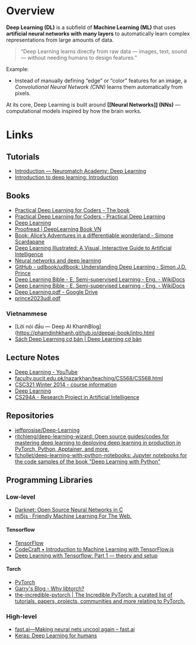 # Overview

**Deep Learning (DL)** is a subfield of **Machine Learning (ML)** that uses **artificial neural networks with many layers** to automatically learn complex representations from large amounts of data.

> “Deep Learning learns directly from raw data — images, text, sound — without needing humans to design features.”

Example:

- Instead of manually defining “edge” or “color” features for an image, a _Convolutional Neural Network (CNN)_ learns them automatically from pixels.

At its core, Deep Learning is built around **[[Neural Networks]] (NNs)** — computational models inspired by how the brain works.

# Links

## Tutorials
- [Introduction — Neuromatch Academy: Deep Learning](https://deeplearning.neuromatch.io/tutorials/intro.html#)
- [Introduction to deep learning: Introduction](https://carpentries-lab.github.io/deep-learning-intro/1-introduction.html)
## Books
- [Practical Deep Learning for Coders - The book](https://course.fast.ai/Resources/book.html)
- [Practical Deep Learning for Coders - Practical Deep Learning](https://course.fast.ai/)
- [Deep Learning](https://www.deeplearningbook.org/)
- [Proofread | DeepLearning Book VN](https://dlbookvn.gitlab.io/proofread/?fbclid=IwZXh0bgNhZW0CMTAAAR2c0prEVrbMALcEdfV1uPp8S4Sf9BPQYSmn4ajrBj8zD7F3vZaOFYapY9E_aem_AbxHeGKcPLcJibvqOF-Ak5Mkj9Dz1kc7H1Xx8P_oThswG224uzZtX6yRWOKaJdU45lwryGRkeYsbGWSvxriUa8e3)
- [Book: Alice’s Adventures in a differentiable wonderland - Simone Scardapane](https://www.sscardapane.it/alice-book/)
- [Deep Learning Illustrated: A Visual, Interactive Guide to Artificial Intelligence](https://dn721806.ca.archive.org/0/items/python_ebooks_2020/deep_learning_illustrated_artificial_intelligenceNetworkArtificial.pdf)
- [Neural networks and deep learning](http://neuralnetworksanddeeplearning.com/index.html)
- [GitHub - udlbook/udlbook: Understanding Deep Learning - Simon J.D. Prince](https://github.com/udlbook/udlbook)
- [Deep Learning Bible - E. Semi-supervised Learning - Eng. - WikiDocs](https://wikidocs.net/book/9415)
- [Deep Learning Bible - E. Semi-supervised Learning - Eng. - WikiDocs](https://wikidocs.net/book/9415)
- [Deep Learning.pdf - Google Drive](https://drive.google.com/file/d/1CWiOMHkYBIc74F4iL3PUCC8HHzcXCg0G/view)
- [prince2023udl.pdf](https://anthology-of-data.science/resources/prince2023udl.pdf)
### Vietnammese
- [Lời nói đầu — Deep AI KhanhBlog](https://phamdinhkhanh.github.io/deepai-book/intro.html
- [Sách Deep Learning cơ bản | Deep Learning cơ bản](https://nttuan8.com/sach-deep-learning-co-ban/)
## Lecture Notes
- [Deep Learning - YouTube](https://www.youtube.com/playlist?list=PLfsEr6YiELADCJ6TflLs0Um9PDg6QJ0_0)
- [faculty.pucit.edu.pk/nazarkhan/teaching/CS568/CS568.html](http://faculty.pucit.edu.pk/nazarkhan/teaching/CS568/CS568.html)
- [CSC321 Winter 2014 - course information](https://www.cs.toronto.edu/~tijmen/csc321/information.shtml)
- [Deep Learning](http://ufldl.stanford.edu/)
- [CS294A - Research Project in Artificial Intelligence](https://web.stanford.edu/class/cs294a/)
## Repositories
- [jeffprosise/Deep-Learning](https://github.com/jeffprosise/Deep-Learning/tree/master)
- [ritchieng/deep-learning-wizard: Open source guides/codes for mastering deep learning to deploying deep learning in production in PyTorch, Python, Apptainer, and more.](https://github.com/ritchieng/deep-learning-wizard)
- [fchollet/deep-learning-with-python-notebooks: Jupyter notebooks for the code samples of the book "Deep Learning with Python"](https://github.com/fchollet/deep-learning-with-python-notebooks)
## Programming Libraries
### Low-level

- [Darknet: Open Source Neural Networks in C](https://pjreddie.com/darknet/)
- [ml5js · Friendly Machine Learning For The Web.](https://ml5js.org/)
#### Tensorflow
- [TensorFlow](https://www.tensorflow.org/)
- [CodeCraft • Introduction to Machine Learning with TensorFlow.js](https://codecraft.tv/courses/tensorflowjs/)
- [Deep Learning with Tensorflow: Part 1 — theory and setup](https://towardsdatascience.com/deep-learning-with-tensorflow-part-1-b19ce7803428)
#### Torch
- [PyTorch](https://pytorch.org/)
- [Garry's Blog - Why libtorch?](https://g-airborne.com/bringing-your-deep-learning-model-to-production-with-libtorch-part-1-why-libtorch/)
- [the-incredible-pytorch | The Incredible PyTorch: a curated list of tutorials, papers, projects, communities and more relating to PyTorch.](https://www.ritchieng.com/the-incredible-pytorch/?fbclid=IwY2xjawNEM4ZleHRuA2FlbQIxMABicmlkETF5ek9HamZOZE9NbWpxQlQ4AR4DM-eVZOTbeWjsO-eDa4RcKRz56ieYwuJRUV21eTlhZf7Us-m2SdnIiCnsNA_aem_9yEs2hs7urE4DoEvIXG8Ng)
### High-level
 - [fast.ai—Making neural nets uncool again – fast.ai](https://www.fast.ai/)
 - [Keras: Deep Learning for humans](https://keras.io/)

